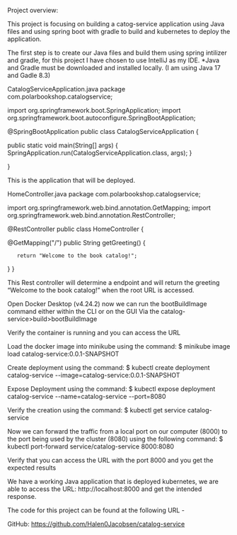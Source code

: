 

Project overview:

This project is focusing on building a catog-service application using Java files and using spring boot with gradle to build and kubernetes to deploy the application.

The first step is to create our Java files and build them using spring intilizer and gradle, for this project I have chosen to use IntelliJ as my IDE. *Java and Gradle must be downloaded and installed locally. (I am using Java 17 and Gadle 8.3) 

 CatalogServiceApplication.java
package com.polarbookshop.catalogservice;


import org.springframework.boot.SpringApplication;
import org.springframework.boot.autoconfigure.SpringBootApplication;


@SpringBootApplication
public class CatalogServiceApplication {


   public static void main(String[] args) {
       SpringApplication.run(CatalogServiceApplication.class, args);
   }


}

This is the application that will be deployed.

HomeController.java
package com.polarbookshop.catalogservice;


import org.springframework.web.bind.annotation.GetMapping;
import org.springframework.web.bind.annotation.RestController;


@RestController
public class HomeController {


   @GetMapping("/")
   public String getGreeting() {


       return "Welcome to the book catalog!";
   }
}

This Rest controller will determine a endpoint and will return the greeting “Welcome to the book catalog!” when the root URL is accessed. 

Open Docker Desktop (v4.24.2) now we can run the bootBuildImage command either within the CLI or on the GUI Via the catalog-service>build>bootBuildImage


Verify the container is running and you can access the URL 


Load the docker image into minikube using the command:
$ minikube image load catalog-service:0.0.1-SNAPSHOT

Create deployment using the command:
$ kubectl create deployment catalog-service --image=catalog-service:0.0.1-SNAPSHOT

Expose Deployment using the command:
	$ kubectl expose deployment catalog-service --name=catalog-service --port=8080




Verify the creation using the command:
	$ kubectl get service catalog-service


 Now we can forward the traffic from a local port on our computer (8000) to the port being used by the cluster (8080) using the following command:
$ kubectl port-forward service/catalog-service 8000:8080



Verify that you can access the URL with the port 8000 and you get the expected results


We have a working Java application that is deployed kubernetes, we are able to access the URL: http://localhost:8000 and get the intended response.


The code for this project can be found at the following URL - 

GitHub: https://github.com/Halen0Jacobsen/catalog-service
